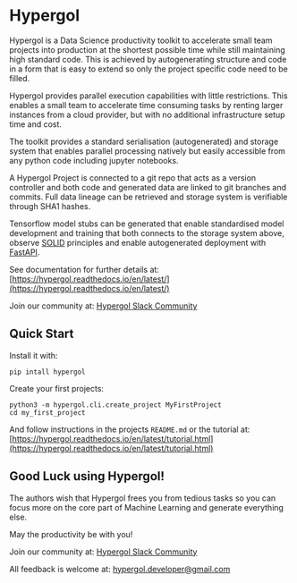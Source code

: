 Hypergol
========

Hypergol is a Data Science productivity toolkit to accelerate small team projects into production at the shortest possible time while still maintaining high standard code. This is achieved by autogenerating structure and code in a form that is easy to extend so only the project specific code need to be filled.

Hypergol provides parallel execution capabilities with little restrictions. This enables a small team to accelerate time consuming tasks by renting larger instances from a cloud provider, but with no additional infrastructure setup time and cost.

The toolkit provides a standard serialisation (autogenerated) and storage system that enables parallel processing natively but easily accessible from any python code including jupyter notebooks.

A Hypergol Project is connected to a git repo that acts as a version controller and both code and generated data are linked to git branches and commits. Full data lineage can be retrieved and storage system is verifiable through SHA1 hashes.

Tensorflow model stubs can be generated that enable standardised model development and training that both connects to the storage system above, observe [SOLID](https://en.wikipedia.org/wiki/SOLID) principles and enable autogenerated deployment with [FastAPI](https://fastapi.tiangolo.com/).

See documentation for further details at: [https://hypergol.readthedocs.io/en/latest/](https://hypergol.readthedocs.io/en/latest/)

Join our community at: [Hypergol Slack Community](https://join.slack.com/t/hypergol/shared_invite/zt-gmwvtutj-Df1DJOB_Xha0vbj1OFc0vw)

Quick Start
-----------

Install it with:

```
pip intall hypergol
```

Create your first projects:

```
python3 -m hypergol.cli.create_project MyFirstProject
cd my_first_project
```

And follow instructions in the projects `README.md` or the tutorial at: [https://hypergol.readthedocs.io/en/latest/tutorial.html](https://hypergol.readthedocs.io/en/latest/tutorial.html)

Good Luck using Hypergol!
-------------------------

The authors wish that Hypergol frees you from tedious tasks so you can focus more on the core part of Machine Learning and generate everything else.

May the productivity be with you!

Join our community at: [Hypergol Slack Community](https://join.slack.com/t/hypergol/shared_invite/zt-gmwvtutj-Df1DJOB_Xha0vbj1OFc0vw)

All feedback is welcome at: [hypergol.developer@gmail.com](mailto:hypergol.developer@gmail.com?subject=Hypergol%20Feedback)
